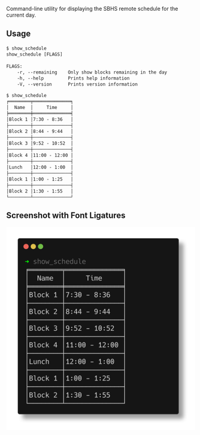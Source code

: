 Command-line utility for displaying the SBHS remote schedule for the current day.

## Usage

```shell
$ show_schedule
show_schedule [FLAGS]

FLAGS:
    -r, --remaining    Only show blocks remaining in the day
    -h, --help         Prints help information
    -V, --version      Prints version information
```

```shell
$ show_schedule
╒════════╤══════════════╕
│  Name  │     Time     │
╞════════╪══════════════╡
│Block 1 │7:30 - 8:36   │
├────────┼──────────────┤
│Block 2 │8:44 - 9:44   │
├────────┼──────────────┤
│Block 3 │9:52 - 10:52  │
├────────┼──────────────┤
│Block 4 │11:00 - 12:00 │
├────────┼──────────────┤
│Lunch   │12:00 - 1:00  │
├────────┼──────────────┤
│Block 1 │1:00 - 1:25   │
├────────┼──────────────┤
│Block 2 │1:30 - 1:55   │
└────────┴──────────────┘
```

## Screenshot with Font Ligatures

![Screenshot of Output](./images/output.png "Font: JetBrains Mono")
